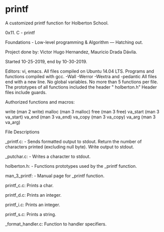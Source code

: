 # printf

A customized printf function for Holberton School.

0x11. C - printf

Foundations - Low-level programming & Algorithm ― Hatching out.

 Project done by: Victor Hugo Hernandez, Mauricio Drada Dávila.

Started 10-25-2019, end by 10-30-2019.


Editors: vi, emacs.
All files compiled on Ubuntu 14.04 LTS.
Programs and functions compiled with gcc. -Wall -Werror -Wextra and -pedantic
All files end with a new line.
No global variables.
No more than 5 functions per file.
The prototypes of all functions included the header " holberton.h"
Header files include guards.

Authorized functions and macros:

write (man 2 write)
malloc (man 3 malloc)
free (man 3 free)
va_start (man 3 va_start)
va_end (man 3 va_end)
va_copy (man 3 va_copy)
va_arg (man 3 va_arg)

File Descriptions

_printf.c: - Sends formatted output to stdout. Return the number of characters
printed (excluding null byte). Write output to stdout.

_putchar.c: - Writes a character to stdout.

holberton.h: - Functions prototypes used by the _printf function.

man_3_printf: - Manual page for _printf function.

printf_c.c: Prints a char.

printf_d.c: Prints an integer.

printf_i.c: Prints an integer.

printf_s.c: Prints a string.

_format_handler.c: Function to handler specifiers.
